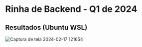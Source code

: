 # Rinha de Backend - Q1 de 2024

## Resultados (Ubuntu WSL)

![Captura de tela 2024-02-17 121654](https://github.com/rodrigocaldeira/rinha_backend_2024_q1/assets/2973276/4d3d37ff-1c38-4bf0-8105-bcf08f930c56)



